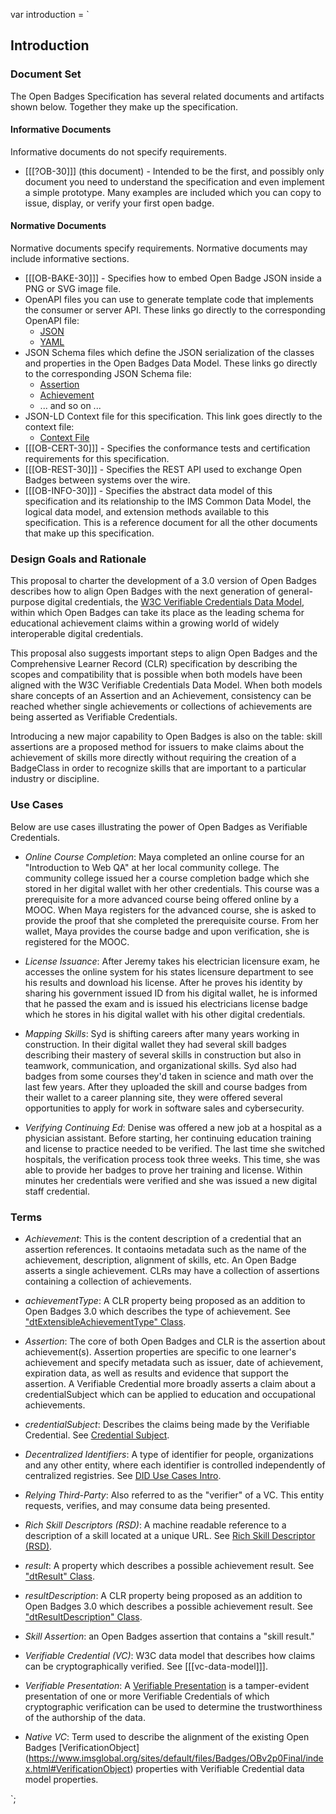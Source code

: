 var introduction = `

## Introduction

### Document Set

The Open Badges Specification has several related documents and artifacts shown below. Together
they make up the specification.

#### Informative Documents

Informative documents do not specify requirements.

* [[[?OB-30]]] (this document) - Intended to be the first, and
possibly only document you need to understand the specification and even implement a simple
prototype. Many examples are included which you can copy to issue, display, or verify your
first open badge.

#### Normative Documents

Normative documents specify requirements. Normative documents may include informative sections.

* [[[OB-BAKE-30]]] - Specifies how to embed Open Badge JSON inside a PNG or SVG image file.
* OpenAPI files you can use to generate template code that implements the consumer or server API. These links go directly to the corresponding OpenAPI file:
  * [JSON](https://www.imsglobal.org/spec/ob/v3p0/schema/openapi/openapi.json)
  * [YAML](https://www.imsglobal.org/spec/ob/v3p0/schema/openapi/openapi.yaml)
* JSON Schema files which define the JSON serialization of the classes and properties in the Open Badges Data Model. These links go directly to the corresponding JSON Schema file:
  * [Assertion](https://www.imsglobal.org/spec/ob/v3p0/schema/json/assertion.json)
  * [Achievement](https://www.imsglobal.org/spec/ob/v3p0/schema/json/achievement.json)
  * ... and so on ...
* JSON-LD Context file for this specification. This link goes directly to the context file:
  * [Context File](https://www.imsglobal.org/spec/ob/v3p0/context.json)
* [[[OB-CERT-30]]] - Specifies the conformance tests and certification requirements for this specification.
* [[[OB-REST-30]]] - Specifies the REST API used to exchange Open Badges between systems over the wire.
* [[[OB-INFO-30]]] - Specifies the abstract data model of this specification and its relationship to the IMS Common Data Model, the logical data model, and extension methods available to this specification. This is a reference document for all the other documents that make up this specification.

### Design Goals and Rationale

This proposal to charter the development of a 3.0 version of Open Badges describes how to align Open Badges with the next generation of general-purpose digital credentials, the [W3C Verifiable Credentials Data Model](https://w3c.github.io/vc-data-model/), within which Open Badges can take its place as the leading schema for educational achievement claims within a growing world of widely interoperable digital credentials.

This proposal also suggests important steps to align Open Badges and the Comprehensive Learner Record (CLR) specification by describing the scopes and compatibility that is possible when both models have been aligned with the W3C Verifiable Credentials Data Model. When both models share concepts of an Assertion and an Achievement, consistency can be reached whether single achievements or collections of achievements are being asserted as Verifiable Credentials.

Introducing a new major capability to Open Badges is also on the table: skill assertions are a proposed method for issuers to make claims about the achievement of skills more directly without requiring the creation of a BadgeClass in order to recognize skills that are important to a particular industry or discipline.

### Use Cases

Below are use cases illustrating the power of Open Badges as Verifiable Credentials.

* _Online Course Completion_: Maya completed an online course for an "Introduction to Web QA" at her local community college. The community college issued her a course completion badge which she stored in her digital wallet with her other credentials. This course was a prerequisite for a more advanced course being offered online by a MOOC. When Maya registers for the advanced course, she is asked to provide the proof that she completed the prerequisite course. From her wallet, Maya provides the course badge and upon verification, she is registered for the MOOC.

* _License Issuance_: After Jeremy takes his electrician licensure exam, he accesses the online system for his states licensure department to see his results and download his license. After he proves his identity by sharing his government issued ID from his digital wallet, he is informed that he passed the exam and is issued his electricians license badge which he stores in his digital wallet with his other digital credentials.

* _Mapping Skills_: Syd is shifting careers after many years working in construction. In their digital wallet they had several skill badges describing their mastery of several skills in construction but also in teamwork, communication, and organizational skills. Syd also had badges from some courses they'd taken in science and math over the last few years. After they uploaded the skill and course badges from their wallet to a career planning site, they were offered several opportunities to apply for work in software sales and cybersecurity.

* _Verifying Continuing Ed_: Denise was offered a new job at a hospital as a physician assistant. Before starting, her continuing education training and license to practice needed to be verified. The last time she switched hospitals, the verification process took three weeks. This time, she was able to provide her badges to prove her training and license. Within minutes her credentials were verified and she was issued a new digital staff credential.

### Terms

* _Achievement_: This is the content description of a credential that an assertion references. It contaoins metadata such as the name of the achievement, description, alignment of skills, etc. An Open Badge asserts a single achievement. CLRs may have a collection of assertions containing a collection of achievements.

* _achievementType_: A CLR property being proposed as an addition to Open Badges 3.0 which describes the type of achievement. See ["dtExtensibleAchievementType" Class](https://purl.imsglobal.org/spec/clr/v1p0/context/clr_v1p0.html#dtExtensibleAchievementType).

* _Assertion_: The core of both Open Badges and CLR is the assertion about achievement(s). Assertion properties are specific to one learner's achievement and specify metadata such as issuer, date of achievement, expiration data, as well as results and evidence that support the assertion. A Verifiable Credential more broadly asserts a claim about a credentialSubject which can be applied to education and occupational achievements.

* _credentialSubject_: Describes the claims being made by the Verifiable Credential. See [Credential Subject](https://www.w3.org/TR/vc-data-model/#credential-subject).

* _Decentralized Identifiers_: A type of identifier for people, organizations and any other entity, where each identifier is controlled independently of centralized registries. See [DID Use Cases Intro](https://www.w3.org/TR/did-use-cases/#intro).

* _Relying Third-Party_: Also referred to as the "verifier" of a VC. This entity requests, verifies, and may consume data being presented.

* _Rich Skill Descriptors (RSD)_: A machine readable reference to a description of a skill located at a unique URL. See [Rich Skill Descriptor (RSD)](https://rsd.osmt.dev).

* _result_: A property which describes a possible achievement result. See ["dtResult" Class](https://purl.imsglobal.org/spec/clr/v1p0/context/clr_v1p0.html#dtResult).

* _resultDescription_: A CLR property being proposed as an addition to Open Badges 3.0 which describes a possible achievement result. See ["dtResultDescription" Class](https://purl.imsglobal.org/spec/clr/v1p0/context/clr_v1p0.html#dtResultDescription).

* _Skill Assertion_: an Open Badges assertion that contains a "skill result."

* _<dfn>Verifiable Credential</dfn> (VC)_: W3C data model that describes how claims can be cryptographically verified. See [[[vc-data-model]]].

* _Verifiable Presentation_: A [Verifiable Presentation](https://www.w3.org/TR/vc-imp-guide/#presentations) is a tamper-evident presentation of one or more Verifiable Credentials of which cryptographic verification can be used to determine the trustworthiness of the authorship of the data.

* _Native VC_: Term used to describe the alignment of the existing Open Badges [VerificationObject] (https://www.imsglobal.org/sites/default/files/Badges/OBv2p0Final/index.html#VerificationObject) properties with Verifiable Credential data model properties.

`;
